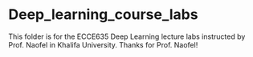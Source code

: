 # Deep_learning_course_labs
This folder is for the ECCE635 Deep Learning lecture labs instructed by Prof. Naofel in Khalifa University.
Thanks for Prof. Naofel!
